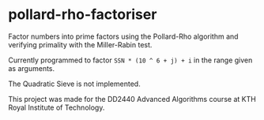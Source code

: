 # pollard-rho-factoriser

Factor numbers into prime factors using the Pollard-Rho algorithm and
verifying primality with the Miller-Rabin test.

Currently programmed to factor `SSN * (10 ^ 6 + j) + i` in the range
given as arguments.

The Quadratic Sieve is not implemented.

This project was made for the DD2440 Advanced Algorithms course at
KTH Royal Institute of Technology.
